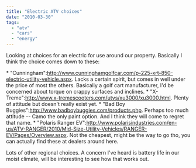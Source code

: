 ```yaml
---
title: "Electric ATV choices"
date: "2010-03-30"
tags: 
  - "atv"
  - "cars"
  - "energy"
---
```


Looking at choices for an electric for use around our property. Basically I think the choice comes down to these:

\* "Cunningham":http://www.cunninghamgolfcar.com/p-225-xrt-850-electric-utility-vehicle.aspx. Lacks a certain spirit, but comes in well under the price of most the others. Basically a golf cart manufacturer, I'd be concerned about torque on crappy surfaces and inclines. \* "X-Treme":http://www.x-tremescooters.com/utvs/xu3000/xu3000.html. Plenty of attitude but doesn't really exist yet. \* "Bad Boy Buggies":http://www.badboybuggies.com/products.php. Perhaps too much attitude -- Camo the only paint option. And I think they will come to regret that name. \* "Polaris Ranger EV":http://www.polarisindustries.com/en-us/ATV-RANGER/2010/Mid-Size-Utility-Vehicles/RANGER-EV/Pages/Overview.aspx. Not the cheapest, might be the way to go tho, you can actually find these at dealers around here.

Lots of other regional choices. A concern I've heard is battery life in our moist climate, will be interesting to see how that works out.
